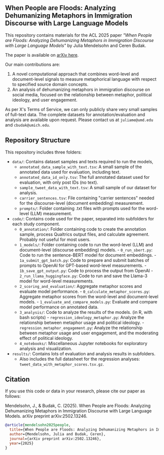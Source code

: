 ##  When People are Floods: Analyzing Dehumanizing Metaphors in Immigration Discourse with Large Language Models

This repository contains materials for the ACL 2025 paper _"When People are Floods: Analyzing Dehumanizing Metaphors in Immigration Discourse with Large Language Models"_ by Julia Mendelsohn and Ceren Budak. 

The paper is available on [arXiv here](https://arxiv.org/abs/2502.13246).

Our main contributions are:
1. A novel computational approach that combines word-level and document-level signals to measure metaphorical language with respect to specified source domain concepts.
2. An analysis of dehumanizing metaphors in immigration discourse on social media, focused on the relationship between metaphor, political ideology, and user engagement. 

As per X's Terms of Service, we can only publicly share very small samples of full-text data. 
The complete datasets for annotation/evaluation and analysis are available upon request. Please contact us at `juliame@umd.edu` and `cbudak@umich.edu`.

## Repository Structure

This repository includes three folders: 
- `data/`: Contains dataset samples and texts required to run the models, 
    -   `annotated_data_sample_with_text.tsv`: A small sample of the annotated data used for evaluation, including text.
    -   `annotated_data_id_only.tsv`: The full annotated dataset used for evaluation, with only post IDs (no text).
    -   `sample_tweet_data_with_text.tsv`: A small sample of our dataset for analysis.
    -   `carrier_sentences.tsv`: File containing "carrier sentences" needed for the discourse-level (document embedding) measurement.
    -   `prompts/`: Folder containing .txt files with prompts used for the word-level (LLM) measurement.
- `code/`: Contains code used for the paper, separated into subfolders for each study component.
    -  `0_annotation/`: Folder containing code to create the annotation sample, process Qualtrics output files, and calculate agreement. Probably not useful for most users.
    -  `1_models/`: Folder containing code to run the word-level (LLM) and document-level (discourse embedding) models.
            - `0_run_sbert.py`: Code to run the sentence-BERT model for document embeddings.
            - `1a_submit_gpt_batch.py`: Code to prepare and submit batches of prompts to OpenAI for GPT-based word-level measurements.
            - `1b_save_gpt_output.py`: Code to process the output from OpenAI
            - `2_run_llama_huggingface.py`: Code to run and save the Llama-3 model for word-level measurements.
    -  `2_scoring_and_evaluation/`: Aggregate metaphor scores and evaluate model performance.
            - `0_calculate_metaphor_scores.py`: Aggregate metaphor scores from the word-level and document-level models.
            - `1_evaluate_and_compare_models.py`: Evaluate and compare model performance on annotated data.
    -  `3_analysis/`: Code to analyze the results of the models. (in R, with bash scripts)
            - `regression_ideology_metaphor.py`: Analyze the relationship between metaphor usage and political ideology.
            - `regression_metaphor_engagement.py`: Analyze the relationship between metaphor usage and user engagement, and the moderating effect of political ideology.
    -  `4_notebooks/`: Miscellaneous Jupyter notebooks for exploratory analysis and visualization.
- `results/`: Contains lots of evaluation and analysis results in subfolders. 
    - Also includes the full datasheet for the regression analyses: `tweet_data_with_metaphor_scores.tsv.gz`. 


## Citation
If you use this code or data in your research, please cite our paper as follows:

Mendelsohn, J., & Budak, C. (2025). When People are Floods: Analyzing Dehumanizing Metaphors in Immigration Discourse with Large Language Models. arXiv preprint arXiv:2502.13246.

```bibtex 
@article{mendelsohn2025people,
  title={When People are Floods: Analyzing Dehumanizing Metaphors in Immigration Discourse with Large Language Models},
  author={Mendelsohn, Julia and Budak, Ceren},
  journal={arXiv preprint arXiv:2502.13246},
  year={2025}
}
``` 